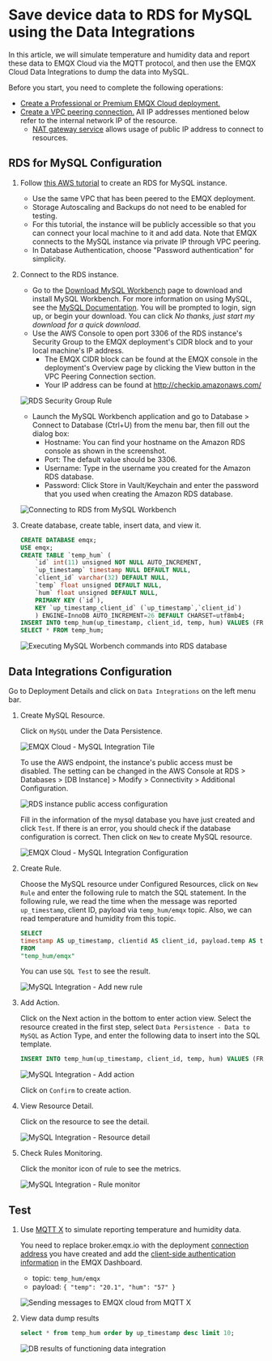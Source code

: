 # Save device data to RDS for MySQL using the Data Integrations

In this article, we will simulate temperature and humidity data and report these data to EMQX Cloud via the MQTT protocol, and then use the EMQX Cloud Data Integrations to dump the data into MySQL.

Before you start, you need to complete the following operations:

- [Create a Professional or Premium EMQX Cloud deployment.](../deployments/create_deployment.md)
- [Create a VPC peering connection.](../deployments/vpc_peering.md) All IP addresses mentioned below refer to the internal network IP of the resource.
  - [NAT gateway service](../vas/nat-gateway.md) allows usage of public IP address to connect to resources.

## RDS for MySQL Configuration

1. Follow [this AWS tutorial](https://aws.amazon.com/getting-started/hands-on/create-mysql-db/) to create an RDS for MySQL instance.

    - Use the same VPC that has been peered to the EMQX deployment.
    - Storage Autoscaling and Backups do not need to be enabled for testing.
    - For this tutorial, the instance will be publicly accessible so that you can connect your local machine to it and add data. Note that EMQX connects to the MySQL instance via private IP through VPC peering.
    - In Database Authentication, choose "Password authentication" for simplicity.

2. Connect to the RDS instance.

    - Go to the [Download MySQL Workbench](http://dev.mysql.com/downloads/workbench/) page to download and install MySQL Workbench. For more information on using MySQL, see the [MySQL Documentation](http://dev.mysql.com/doc/). You will be prompted to login, sign up, or begin your download.  You can click *No thanks, just start my download for a quick download*.
    - Use the AWS Console to open port 3306 of the RDS instance's Security Group to the EMQX deployment's CIDR block and to your local machine's IP address.
      - The EMQX CIDR block can be found at the EMQX console in the deployment's Overview page by clicking the View button in the VPC Peering Connection section.
      - Your IP address can be found at <http://checkip.amazonaws.com/>

    ![RDS Security Group Rule](./_assets/rds_sec_group.png)

    - Launch the MySQL Workbench application and go to Database > Connect to Database (Ctrl+U) from the menu bar, then fill out the dialog box:
      - Hostname: You can find your hostname on the Amazon RDS console as shown in the screenshot.  
      - Port: The default value should be 3306.
      - Username: Type in the username you created for the Amazon RDS database.
      - Password: Click Store in Vault/Keychain and enter the password that you used when creating the Amazon RDS database.

    ![Connecting to RDS from MySQL Workbench](./_assets/rds_mysqlworkbench_conn.png)

3. Create database, create table, insert data, and view it.

    ```sql
    CREATE DATABASE emqx;
    USE emqx;
    CREATE TABLE `temp_hum` (
        `id` int(11) unsigned NOT NULL AUTO_INCREMENT,
        `up_timestamp` timestamp NULL DEFAULT NULL,
        `client_id` varchar(32) DEFAULT NULL,
        `temp` float unsigned DEFAULT NULL,
        `hum` float unsigned DEFAULT NULL,
        PRIMARY KEY (`id`),
        KEY `up_timestamp_client_id` (`up_timestamp`,`client_id`)
        ) ENGINE=InnoDB AUTO_INCREMENT=26 DEFAULT CHARSET=utf8mb4;
    INSERT INTO temp_hum(up_timestamp, client_id, temp, hum) VALUES (FROM_UNIXTIME(1603963414), 'temp_hum-001', 19.1, 55);
    SELECT * FROM temp_hum;
    ```

    ![Executing MySQL Worbench commands into RDS database](./_assets/rds_mysqlworkbench_exec.png)

## Data Integrations Configuration

Go to Deployment Details and click on `Data Integrations` on the left menu bar.

1. Create MySQL Resource.

    Click on `MySQL` under the Data Persistence.

    ![EMQX Cloud - MySQL Integration Tile](./_assets/rds_mysql_integration_tile.png)

    To use the AWS endpoint, the instance's public access must be disabled. The setting can be changed in the AWS Console at RDS > Databases > [DB Instance] > Modify > Connectivity > Additional Configuration.

    ![RDS instance public access configuration](_assets/rds_public_access_config.png)

    Fill in the information of the mysql database you have just created and click `Test`. If there is an error, you should check if the database configuration is correct. Then click on `New` to create MySQL resource.

    ![EMQX Cloud - MySQL Integration Configuration](./_assets/rds_mysql_integration_config.png)

2. Create Rule.

    Choose the MySQL resource under Configured Resources, click on `New Rule` and enter the following rule to match the SQL statement. In the following rule, we read the time when the message was reported `up_timestamp`, client ID, payload via `temp_hum/emqx` topic. Also, we can read temperature and humidity from this topic.

    ```sql
    SELECT
    timestamp AS up_timestamp, clientid AS client_id, payload.temp AS temp, payload.hum AS hum  
    FROM
    "temp_hum/emqx"
    ```

    You can use `SQL Test` to see the result.

    ![MySQL Integration - Add new rule](./_assets/mysql_create_rule.png)

3. Add Action.

    Click on the Next action in the bottom to enter action view. Select the resource created in the first step, select `Data Persistence - Data to MySQL` as Action Type, and enter the following data to insert into the SQL template.

    ```sql
    INSERT INTO temp_hum(up_timestamp, client_id, temp, hum) VALUES (FROM_UNIXTIME(${up_timestamp}/1000), ${client_id}, ${temp}, ${hum}) 
    ```

    ![MySQL Integration - Add action](./_assets/rds_mysql_new_action.png)

    Click on `Confirm` to create action.

4. View Resource Detail.

    Click on the resource to see the detail.

    ![MySQL Integration - Resource detail](./_assets/rds_mysql_resource_detail.png)

5. Check Rules Monitoring.

    Click the monitor icon of rule to see the metrics.

    ![MySQL Integration - Rule monitor](./_assets/rds_mysql_monitor.png)

## Test

1. Use [MQTT X](https://mqttx.app/) to simulate reporting temperature and humidity data.

    You need to replace broker.emqx.io with the deployment [connection address](../deployments/view_deployment.md) you have created and add the [client-side authentication information](../deployments/auth.md) in the EMQX Dashboard.

    - topic: `temp_hum/emqx`
    - payload: `{ "temp": "20.1", "hum": "57" }`

    ![Sending messages to EMQX cloud from MQTT X](./_assets/mqttx_publish.png)

2. View data dump results

    ```sql
    select * from temp_hum order by up_timestamp desc limit 10;
    ```

    ![DB results of functioning data integration](./_assets/mysql_query_result.png)
